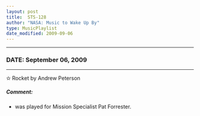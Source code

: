 ```yaml
---
layout: post
title:  STS-128
author: "NASA: Music to Wake Up By"
type: MusicPlaylist
date_modified: 2009-09-06
---
```


----
### DATE: September 06, 2009
----
✫ Rocket by Andrew Peterson

##### Comment:
* was played for Mission Specialist Pat Forrester.
